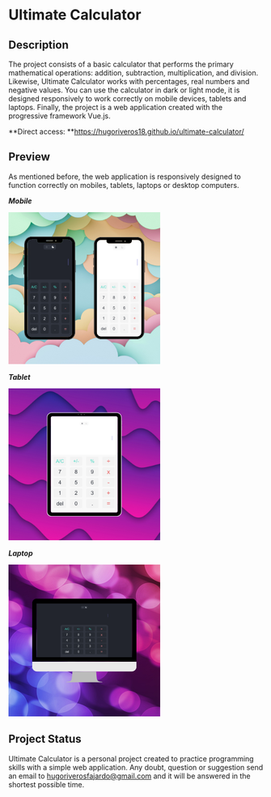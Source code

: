 # Ultimate Calculator 

## Description

The project consists of a basic calculator that performs the primary mathematical operations: addition, subtraction, multiplication, and division. Likewise, Ultimate Calculator works with percentages, real numbers and negative values. You can use the calculator in dark or light mode, it is designed responsively to work correctly on mobile devices, tablets and laptops. Finally, the project is a web application created with the progressive framework Vue.js.

**Direct access: **https://hugoriveros18.github.io/ultimate-calculator/

## Preview
As mentioned before, the web application is responsively designed to function correctly on mobiles, tablets, laptops or desktop computers.

***Mobile***

<img src="./preview_images/mobile-version.png" width="300" height="300" />

***Tablet***

<img src="./preview_images/tablet-version.png" width="300" height="300" />


***Laptop***

<img src="./preview_images/desktop-version.png" width="300" height="300" />

## Project Status

Ultimate Calculator is a personal project created to practice programming skills with a simple web application. Any doubt, question or suggestion send an email to hugoriverosfajardo@gmail.com and it will be answered in the shortest possible time.
